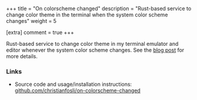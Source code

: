 +++
title = "On colorscheme changed"
description = "Rust-based service to change color theme in the terminal when the system color scheme changes"
weight = 5

[extra]
comment = true
+++

Rust-based service to change color theme in my terminal emulator and editor whenever the system color scheme changes.
See the [blog post](/posts/on-colorscheme-changed/) for more details.

### Links

* Source code and usage/installation instructions: [github.com/christianfosli/on-colorscheme-changed](https://github.com/christianfosli/on-colorscheme-changed)
